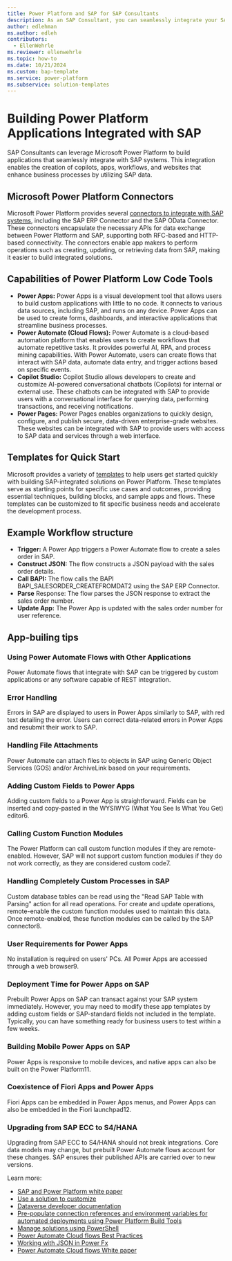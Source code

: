 ```yaml
---
title: Power Platform and SAP for SAP Consultants
description: As an SAP Consultant, you can seamlessly integrate your SAP systems in Power Platform applications. This guide describes key concepts to understand when integrating data from your SAP systems in Power Platform applications.
author: edlehman
ms.author: edleh
contributors:
  - EllenWehrle
ms.reviewer: ellenwehrle
ms.topic: how-to
ms.date: 10/21/2024
ms.custom: bap-template
ms.service: power-platform
ms.subservice: solution-templates
---
```

# Building Power Platform Applications Integrated with SAP

SAP Consultants can leverage Microsoft Power Platform to build applications that seamlessly integrate with SAP systems. This integration enables the creation of copilots, apps, workflows, and websites that enhance business processes by utilizing SAP data.

## Microsoft Power Platform Connectors

Microsoft Power Platform provides several [connectors to integrate with SAP systems](/power-platform/sap/connect-power-platform-and-SAP.md), including the SAP ERP Connector and the SAP OData Connector. These connectors encapsulate the necessary APIs for data exchange between Power Platform and SAP, supporting both RFC-based and HTTP-based connectivity. The connectors enable app makers to perform operations such as creating, updating, or retrieving data from SAP, making it easier to build integrated solutions.

## Capabilities of Power Platform Low Code Tools

- **Power Apps:** Power Apps is a visual development tool that allows users to build custom applications with little to no code. It connects to various data sources, including SAP, and runs on any device. Power Apps can be used to create forms, dashboards, and interactive applications that streamline business processes.
- **Power Automate (Cloud Flows):** Power Automate is a cloud-based automation platform that enables users to create workflows that automate repetitive tasks. It provides powerful AI, RPA, and process mining capabilities. With Power Automate, users can create flows that interact with SAP data, automate data entry, and trigger actions based on specific events.
- **Copilot Studio:** Copilot Studio allows developers to create and customize AI-powered conversational chatbots (Copilots) for internal or external use. These chatbots can be integrated with SAP to provide users with a conversational interface for querying data, performing transactions, and receiving notifications.
- **Power Pages:** Power Pages enables organizations to quickly design, configure, and publish secure, data-driven enterprise-grade websites. These websites can be integrated with SAP to provide users with access to SAP data and services through a web interface.
## Templates for Quick Start

 Microsoft provides a variety of [templates](/power-platform/enterprise-templates/finance/sap-procurement/administer/get-started) to help users get started quickly with building SAP-integrated solutions on Power Platform. These templates serve as starting points for specific use cases and outcomes, providing essential techniques, building blocks, and sample apps and flows. These templates can be customized to fit specific business needs and accelerate the development process.

## Example Workflow structure

- **Trigger:** A Power App triggers a Power Automate flow to create a sales order in SAP.
- **Construct JSON:** The flow constructs a JSON payload with the sales order details.
- **Call BAPI:** The flow calls the BAPI BAPI_SALESORDER_CREATEFROMDAT2 using the SAP ERP Connector.
- **Parse** Response: The flow parses the JSON response to extract the sales order number.
- **Update App:** The Power App is updated with the sales order number for user reference.

## App-builing tips
### Using Power Automate Flows with Other Applications

Power Automate flows that integrate with SAP can be triggered by custom applications or any software capable of REST integration.

### Error Handling

Errors in SAP are displayed to users in Power Apps similarly to SAP, with red text detailing the error. Users can correct data-related errors in Power Apps and resubmit their work to SAP.

### Handling File Attachments

Power Automate can attach files to objects in SAP using Generic Object Services (GOS) and/or ArchiveLink based on your requirements.

### Adding Custom Fields to Power Apps
Adding custom fields to a Power App is straightforward. Fields can be inserted and copy-pasted in the WYSIWYG (What You See Is What You Get) editor6.

### Calling Custom Function Modules

The Power Platform can call custom function modules if they are remote-enabled. However, SAP will not support custom function modules if they do not work correctly, as they are considered custom code7.

### Handling Completely Custom Processes in SAP

Custom database tables can be read using the "Read SAP Table with Parsing" action for all read operations. For create and update operations, remote-enable the custom function modules used to maintain this data. Once remote-enabled, these function modules can be called by the SAP connector8.

### User Requirements for Power Apps

No installation is required on users' PCs. All Power Apps are accessed through a web browser9.

### Deployment Time for Power Apps on SAP

Prebuilt Power Apps on SAP can transact against your SAP system immediately. However, you may need to modify these app templates by adding custom fields or SAP-standard fields not included in the template. Typically, you can have something ready for business users to test within a few weeks.

### Building Mobile Power Apps on SAP

Power Apps is responsive to mobile devices, and native apps can also be built on the Power Platform11.

### Coexistence of Fiori Apps and Power Apps

Fiori Apps can be embedded in Power Apps menus, and Power Apps can also be embedded in the Fiori launchpad12.


### Upgrading from SAP ECC to S4/HANA

Upgrading from SAP ECC to S4/HANA should not break integrations. Core data models may change, but prebuilt Power Automate flows account for these changes. SAP ensures their published APIs are carried over to new versions.

Learn more:
- [SAP and Power Platform white paper](https://microsoft.sharepoint.com/:w:/t/SAPWhitepaper-HCL/EehB5jAC3_5GpzCy5xopti0B6YbWuy2vlGuNiSralcg4GA?e=UaPhFV)
- [Use a solution to customize](power-platform/alm/use-solutions-for-your-customizations)
- [Dataverse developer documentation](/power-apps/developer/data-platform/) 
- [Pre-populate connection references and environment variables for automated deployments using Power Platform Build Tools](/power-platform/alm/conn-ref-env-variables-build-tools) 
- [Manage solutions using PowerShell](/power-platform/alm/powershell-api) 
- [Power Automate Cloud flows Best Practices](https://lnkd.in/guhjGaVG)
- [Working with JSON in Power Fx](/power-platform/power-fx/working-with-json)
- [Power Automate Cloud flows White paper](https://lnkd.in/guhjGaVG)
 